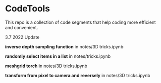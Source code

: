 # CodeTools

This repo is a collection of code segments that help coding more efficient and convenient.



3.7 2022 Update

**inverse depth sampling function** in notes/3D tricks.ipynb

**randomly select items in a list** in notes/tricks.ipynb

**meshgrid torch** in notes/3D tricks.ipynb

**transform from pixel to camera and reversely** in notes/3D tricks.ipynb
